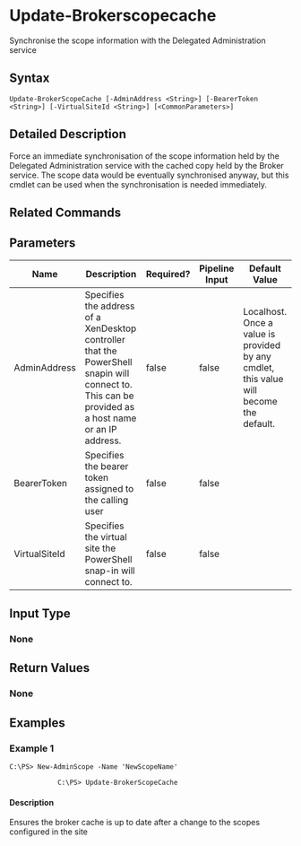 ﻿
# Update-Brokerscopecache
Synchronise the scope information with the Delegated Administration service
## Syntax
```
Update-BrokerScopeCache [-AdminAddress <String>] [-BearerToken <String>] [-VirtualSiteId <String>] [<CommonParameters>]
```
## Detailed Description
Force an immediate synchronisation of the scope information held by the Delegated Administration service with the cached copy held by the Broker service. The scope data would be eventually synchronised anyway, but this cmdlet can be used when the synchronisation is needed immediately.


## Related Commands

## Parameters
| Name   | Description | Required? | Pipeline Input | Default Value |
| --- | --- | --- | --- | --- |
| AdminAddress | Specifies the address of a XenDesktop controller that the PowerShell snapin will connect to. This can be provided as a host name or an IP address. | false | false | Localhost. Once a value is provided by any cmdlet, this value will become the default. |
| BearerToken | Specifies the bearer token assigned to the calling user | false | false |  |
| VirtualSiteId | Specifies the virtual site the PowerShell snap-in will connect to. | false | false |  |

## Input Type

### None

## Return Values

### None

## Examples

### Example 1
```
C:\PS> New-AdminScope -Name 'NewScopeName'

            C:\PS> Update-BrokerScopeCache
```
#### Description
Ensures the broker cache is up to date after a change to the scopes configured in the site
